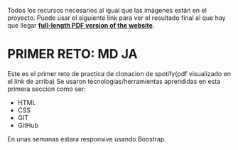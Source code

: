 Todos los recursos necesarios al igual que las imágenes están en el proyecto. Puede usar el siguiente link para ver el resultado final al que hay que llegar **[full-length PDF version of the website](https://actosoft-academy-public.s3.amazonaws.com/web-fundamentals-course-2022/spotify-clone.pdf)**.
# PRIMER RETO: MD JA
Este es el primer reto de practica de clonacion de spotify(pdf visualizado en el link de arriba)
Se usaron tecnologias/herramientas aprendidas en esta primera seccion como ser:
- HTML
- CSS
- GIT
- GitHub

En unas semanas estara responsive usando Boostrap.
